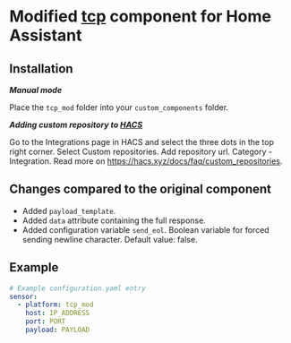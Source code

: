 # Modified [tcp](https://www.home-assistant.io/integrations/tcp/) component for Home Assistant

## Installation
*__Manual mode__*

Place the `tcp_mod` folder into your `custom_components` folder.

*__Adding custom repository to [HACS](https://hacs.xyz/)__*

Go to the Integrations page in HACS and select the three dots in the top right corner. Select Custom repositories.
Add repository url. Category - Integration. Read more on https://hacs.xyz/docs/faq/custom_repositories.

## Changes compared to the original component

* Added `payload_template`.
* Added `data` attribute containing the full response.
* Added configuration variable `send_eol`. Boolean variable for forced sending newline character. Default value: false.

## Example
```yaml
# Example configuration.yaml entry
sensor:
  - platform: tcp_mod
    host: IP_ADDRESS
    port: PORT
    payload: PAYLOAD
```
